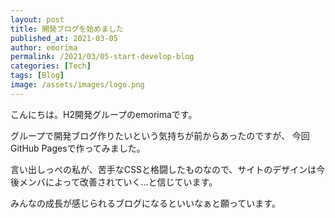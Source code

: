 ```yaml
---
layout: post
title: 開発ブログを始めました
published_at: 2021-03-05
author: emorima
permalink: /2021/03/05-start-develop-blog
categories: [Tech]
tags: [Blog]
image: /assets/images/logo.png
---
```


こんにちは。H2開発グループのemorimaです。

グループで開発ブログ作りたいという気持ちが前からあったのですが、
今回GitHub Pagesで作ってみました。

言い出しっぺの私が、苦手なCSSと格闘したものなので、サイトのデザインは今後メンバによって改善されていく...と信じています。

みんなの成長が感じられるブログになるといいなぁと願っています。
